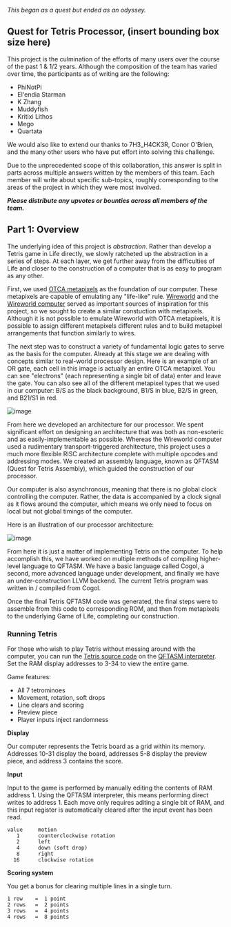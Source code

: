 *This began as a quest but ended as an odyssey.*

## Quest for Tetris Processor, (insert bounding box size here)

This project is the culmination of the efforts of many users over the course of the past 1 & 1/2 years.  Although the composition of the team has varied over time, the participants as of writing are the following:

- PhiNotPi
- El'endia Starman
- K Zhang
- Muddyfish
- Kritixi Lithos
- Mego
- Quartata

We would also like to extend our thanks to 7H3_H4CK3R, Conor O'Brien, and the many other users who have put effort into solving this challenge.

Due to the unprecedented scope of this collaboration, this answer is split in parts across multiple answers written by the members of this team.  Each member will write about specific sub-topics, roughly corresponding to the areas of the project in which they were most involved.

***Please distribute any upvotes or bounties across all members of the team.***

## Part 1: Overview

The underlying idea of this project is *abstraction*.  Rather than develop a Tetris game in Life directly, we slowly ratcheted up the abstraction in a series of steps.  At each layer, we get further away from the difficulties of Life and closer to the construction of a computer that is as easy to program as any other.

First, we used [OTCA metapixels](http://www.conwaylife.com/wiki/OTCA_metapixel) as the foundation of our computer. These metapixels are capable of emulating any "life-like" rule.  [Wireworld](https://en.wikipedia.org/wiki/Wireworld) and the [Wireworld computer](http://www.quinapalus.com/wi-index.html) served as important sources of inspiration for this project, so we sought to create a similar constuction with metapixels.  Although it is not possible to emulate Wireworld with OTCA metapixels, it is possible to assign different metapixels different rules and to build metapixel arrangements that function similarly to wires.

The next step was to construct a variety of fundamental logic gates to serve as the basis for the computer.  Already at this stage we are dealing with concepts similar to real-world processor design.  Here is an example of an OR gate, each cell in this image is actually an entire OTCA metapixel.  You can see "electrons" (each representing a single bit of data) enter and leave the gate.  You can also see all of the different metapixel types that we used in our computer: B/S as the black background, B1/S in blue, B2/S in green, and B21/S1 in red.

![image][1]

[1]: http://play.starmaninnovations.com/static/d3applets/renders/cieVczzgcc.gif

From here we developed an architecture for our processor.  We spent significant effort on designing an architecture that was both as non-esoteric and as easily-implementable as possible.  Whereas the Wireworld computer used a rudimentary transport-triggered architecture, this project uses a much more flexible RISC architecture complete with multiple opcodes and addressing modes.  We created an assembly language, known as QFTASM (Quest for Tetris Assembly), which guided the construction of our processor.

Our computer is also asynchronous, meaning that there is no global clock controlling the computer.  Rather, the data is accompanied by a clock signal as it flows around the computer, which means we only need to focus on local but not global timings of the computer.

Here is an illustration of our processor architecture:

![image][2]

[2]: https://i.stack.imgur.com/JXmnf.png

From here it is just a matter of implementing Tetris on the computer.  To help accomplish this, we have worked on multiple methods of compiling higher-level language to QFTASM.  We have a basic language called Cogol, a second, more advanced language under development, and finally we have an under-construction LLVM backend.  The current Tetris program was written in / compiled from Cogol.

Once the final Tetris QFTASM code was generated, the final steps were to assemble from this code to corresponding ROM, and then from metapixels to the underlying Game of Life, completing our construction.

### Running Tetris

For those who wish to play Tetris without messing around with the computer, you can run the [Tetris source code](https://github.com/QuestForTetris/Cogol/blob/master/tetris.qftasm) on the [QFTASM interpreter](http://play.starmaninnovations.com/qftasm/).  Set the RAM display addresses to 3-34 to view the entire game.

Game features:

- All 7 tetrominoes
- Movement, rotation, soft drops
- Line clears and scoring
- Preview piece
- Player inputs inject randomness

**Display**

Our computer represents the Tetris board as a grid within its memory.  Addresses 10-31 display the board, addresses 5-8 display the preview piece, and address 3 contains the score. 

**Input**

Input to the game is performed by manually editing the contents of RAM address 1.  Using the QFTASM interpreter, this means performing direct writes to address 1.  Each move only requires aditing a single bit of RAM, and this input register is automatically cleared after the input event has been read.

    value     motion
       1      counterclockwise rotation
       2      left
       4      down (soft drop)
       8      right
      16      clockwise rotation

**Scoring system**

You get a bonus for clearing multiple lines in a single turn.

    1 row    =  1 point
    2 rows   =  2 points
    3 rows   =  4 points
    4 rows   =  8 points
